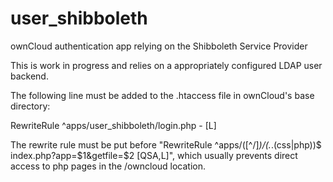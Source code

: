 user_shibboleth
===============

ownCloud authentication app relying on the Shibboleth Service Provider

This is work in progress and relies on a appropriately configured LDAP user backend.

The following line must be added to the .htaccess file in ownCloud's base directory:

RewriteRule ^apps/user_shibboleth/login.php - [L]

The rewrite rule must be put before "RewriteRule ^apps/([^/]*)/(.*\.(css|php))$ index.php?app=$1&getfile=$2 [QSA,L]", which usually prevents direct access to php pages in the /owncloud location.
